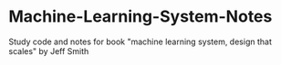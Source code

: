 # Machine-Learning-System-Notes
Study code and notes for book "machine learning system, design that scales" by Jeff Smith
